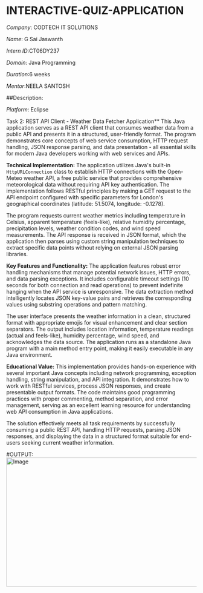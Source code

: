 # INTERACTIVE-QUIZ-APPLICATION

*Company*: CODTECH IT SOLUTIONS

*Name*: G Sai Jaswanth

*Intern ID*:CT06DY237

*Domain*: Java Programming

*Duration*:6 weeks

*Mentor*:NEELA SANTOSH

##Description:

*Platform*: Eclipse

Task 2: REST API Client - Weather Data Fetcher Application**
This Java application serves as a REST API client that consumes weather data from a public API and presents it in a structured, user-friendly format. The program demonstrates core concepts of web service consumption, HTTP request handling, JSON response parsing, and data presentation - all essential skills for modern Java developers working with web services and APIs.

**Technical Implementation:**
The application utilizes Java's built-in `HttpURLConnection` class to establish HTTP connections with the Open-Meteo weather API, a free public service that provides comprehensive meteorological data without requiring API key authentication. The implementation follows RESTful principles by making a GET request to the API endpoint configured with specific parameters for London's geographical coordinates (latitude: 51.5074, longitude: -0.1278).

The program requests current weather metrics including temperature in Celsius, apparent temperature (feels-like), relative humidity percentage, precipitation levels, weather condition codes, and wind speed measurements. The API response is received in JSON format, which the application then parses using custom string manipulation techniques to extract specific data points without relying on external JSON parsing libraries.

**Key Features and Functionality:**
The application features robust error handling mechanisms that manage potential network issues, HTTP errors, and data parsing exceptions. It includes configurable timeout settings (10 seconds for both connection and read operations) to prevent indefinite hanging when the API service is unresponsive. The data extraction method intelligently locates JSON key-value pairs and retrieves the corresponding values using substring operations and pattern matching.

The user interface presents the weather information in a clean, structured format with appropriate emojis for visual enhancement and clear section separators. The output includes location information, temperature readings (actual and feels-like), humidity percentage, wind speed, and acknowledges the data source. The application runs as a standalone Java program with a main method entry point, making it easily executable in any Java environment.

**Educational Value:**
This implementation provides hands-on experience with several important Java concepts including network programming, exception handling, string manipulation, and API integration. It demonstrates how to work with RESTful services, process JSON responses, and create presentable output formats. The code maintains good programming practices with proper commenting, method separation, and error management, serving as an excellent learning resource for understanding web API consumption in Java applications.

The solution effectively meets all task requirements by successfully consuming a public REST API, handling HTTP requests, parsing JSON responses, and displaying the data in a structured format suitable for end-users seeking current weather information.

#OUTPUT:
<img width="793" height="341" alt="Image" src="https://github.com/user-attachments/assets/91c37814-7f25-498f-8ed2-0ae7f2c0783b" />
